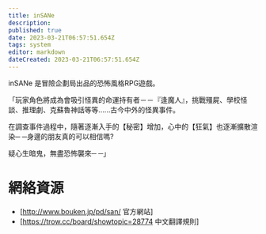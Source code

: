 ```yaml
---
title: inSANe
description: 
published: true
date: 2023-03-21T06:57:51.654Z
tags: system
editor: markdown
dateCreated: 2023-03-21T06:57:51.654Z
---
```


inSANe 是冒險企劃局出品的恐怖風格RPG遊戲。


「玩家角色將成為會吸引怪異的命運持有者－－『逢魔人』，挑戰殭屍、學校怪談、推理劇、克蘇魯神話等等…...古今中外的怪異事件。

在調查事件過程中，隨著逐漸入手的【秘密】增加，心中的【狂氣】也逐漸擴散渲染─ ─身邊的朋友真的可以相信嗎?

疑心生暗鬼，無盡恐怖襲來─ ─」

# 網絡資源 
- [http://www.bouken.jp/pd/san/ 官方網站] 
- [https://trow.cc/board/showtopic=28774 中文翻譯規則]
